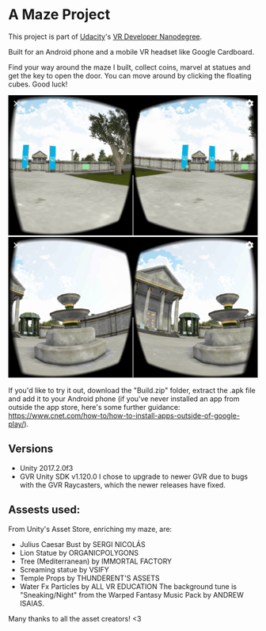 # A Maze Project

This project is part of [Udacity](https://www.udacity.com "Udacity - Be in demand")'s [VR Developer Nanodegree](https://www.udacity.com/course/vr-developer-nanodegree--nd017).

Built for an Android phone and a mobile VR headset like Google Cardboard.

Find your way around the maze I built, collect coins, marvel at statues and get the key to open the door. You can move around by clicking the floating cubes. Good luck!

![Screenshot of the maze entrance](screenshot-maze.png)
![Screenshot of the maze general](screenshot-maze2.png)

If you'd like to try it out, download the "Build.zip" folder, extract the .apk file and add it to your Android phone (if you've never installed an app from outside the app store, here's some further guidance: https://www.cnet.com/how-to/how-to-install-apps-outside-of-google-play/).

## Versions
- Unity 2017.2.0f3
- GVR Unity SDK v1.120.0
I chose to upgrade to newer GVR due to bugs with the GVR Raycasters, which the newer releases have fixed.

## Assests used:
From Unity's Asset Store, enriching my maze, are:
- Julius Caesar Bust by SERGI NICOLÁS
- Lion Statue by ORGANICPOLYGONS
- Tree (Mediterranean) by IMMORTAL FACTORY
- Screaming statue by VSIFY
- Temple Props by THUNDERENT'S ASSETS
- Water Fx Particles by ALL VR EDUCATION
The background tune is "Sneaking/Night" from the Warped Fantasy Music Pack by ANDREW ISAIAS.

Many thanks to all the asset creators! <3
